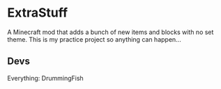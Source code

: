 ExtraStuff
==========

A Minecraft mod that adds a bunch of new items and blocks with no set theme. This is my practice project so anything can happen...

## Devs
Everything: DrummingFish
